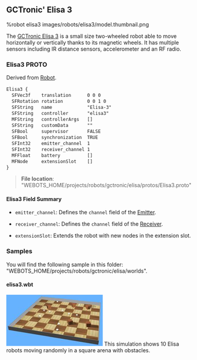 ## GCTronic' Elisa 3

%robot elisa3 images/robots/elisa3/model.thumbnail.png

The [GCTronic Elisa 3](http://www.gctronic.com/doc/index.php/Elisa-3) is a small size two-wheeled robot able to move horizontally or vertically thanks to its magnetic wheels.
It has multiple sensors including IR distance sensors, accelerometer and an RF radio.

### Elisa3 PROTO

Derived from [Robot](../reference/robot.md).

```
Elisa3 {
  SFVec3f    translation      0 0 0
  SFRotation rotation         0 0 1 0
  SFString   name             "Elisa-3"
  SFString   controller       "elisa3"
  MFString   controllerArgs   []
  SFString   customData       ""
  SFBool     supervisor       FALSE
  SFBool     synchronization  TRUE
  SFInt32    emitter_channel  1
  SFInt32    receiver_channel 1
  MFFloat    battery          []
  MFNode     extensionSlot    []
}
```

> **File location**: "WEBOTS\_HOME/projects/robots/gctronic/elisa/protos/Elisa3.proto"

#### Elisa3 Field Summary

- `emitter_channel`: Defines the `channel` field of the [Emitter](../reference/emitter.md).

- `receiver_channel`: Defines the `channel` field of the [Receiver](../reference/receiver.md).

- `extensionSlot`: Extends the robot with new nodes in the extension slot.

### Samples

You will find the following sample in this folder: "WEBOTS\_HOME/projects/robots/gctronic/elisa/worlds".

#### elisa3.wbt

![elisa3.wbt.png](images/robots/elisa3/elisa3.wbt.thumbnail.jpg) This simulation shows 10 Elisa robots moving randomly in a square arena with obstacles.
